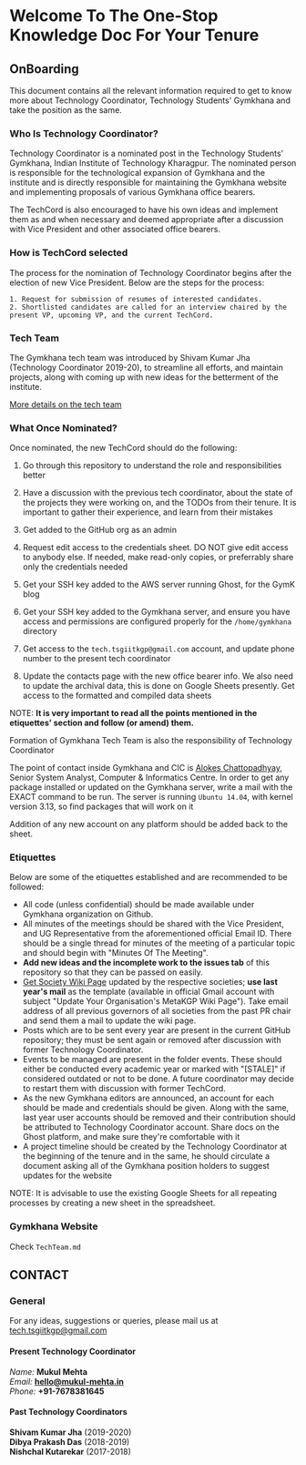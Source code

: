 # Welcome To The One-Stop Knowledge Doc For Your Tenure

## OnBoarding

This document contains all the relevant information required to get to know more about Technology Coordinator, Technology Students' Gymkhana and take the position as the same.

### Who Is Technology Coordinator?

Technology Coordinator is a nominated post in the Technology Students' Gymkhana, Indian Institute of Technology Kharagpur. The nominated person is responsible for the technological expansion of Gymkhana and the institute and is directly responsible for maintaining the Gymkhana website and implementing proposals of various Gymkhana office bearers.

The TechCord is also encouraged to have his own ideas and implement them as and when necessary and deemed appropriate after a discussion with Vice President and other associated office bearers.

### How is TechCord selected

The process for the nomination of Technology Coordinator begins after the election of new Vice President. Below are the steps for the process:

```text
1. Request for submission of resumes of interested candidates.
2. Shortlisted candidates are called for an interview chaired by the present VP, upcoming VP, and the current TechCord.
```


### Tech Team

The Gymkhana tech team was introduced by Shivam Kumar Jha (Technology Coordinator 2019-20), to streamline all efforts, and maintain projects, along with coming up with new ideas for the betterment of the institute.

[More details on the tech team](TechTeam.md)

### What Once Nominated?

Once nominated, the new TechCord should do the following:

1. Go through this repository to understand the role and responsibilities better

2. Have a discussion with the previous tech coordinator, about the state of the projects they were working on, and the TODOs from their tenure. It is important to gather their experience, and learn from their mistakes

3. Get added to the GitHub org as an admin

4. Request edit access to the credentials sheet. DO NOT give edit access to anybody else. If needed, make read-only copies, or preferrably share only the credentials needed

5. Get your SSH key added to the AWS server running Ghost, for the GymK blog

6. Get your SSH key added to the Gymkhana server, and ensure you have access and permissions are configured properly for the `/home/gymkhana` directory

7. Get access to the `tech.tsgiitkgp@gmail.com` account, and update phone number to the present tech coordinator

8. Update the contacts page with the new office bearer info. We also need to update the archival data, this is done on Google Sheets presently. Get access to the formatted and compiled data sheets

    

NOTE: **It is very important to read all the points mentioned in the etiquettes' section and follow (or amend) them.**

Formation of Gymkhana Tech Team is also the responsibility of Technology Coordinator

The point of contact inside Gymkhana and CIC is [Alokes Chattopadhyay](http://www1.iitkgp.ac.in/fac-profiles/showprofile.php?empcode=ZamZU&depts_name=CC), Senior System Analyst, Computer & Informatics Centre. In order to get any package installed or updated on the Gymkhana server, write a mail with the EXACT command to be run. The server is running `Ubuntu 14.04`, with kernel version 3.13, so find packages that will work on it

Addition of any new account on any platform should be added back to the sheet.

### Etiquettes

Below are some of the etiquettes established and are recommended to be followed:

- All code (unless confidential) should be made available under Gymkhana organization on Github.
- All minutes of the meetings should be shared with the Vice President, and UG Representative from the aforementioned official Email ID. There should be a single thread for minutes of the meeting of a particular topic and should begin with "Minutes Of The Meeting".
- **Add new ideas and the incomplete work to the issues tab** of this repository so that they can be passed on easily.
- [Get Society Wiki Page](https://wiki.metakgp.org/w/Category:Societies_and_clubs) updated by the respective societies; **use last year's mail** as the template (available in official Gmail account with subject "Update Your Organisation's MetaKGP Wiki Page"). Take email address of all previous governors of all societies from the past PR chair and send them a mail to update the wiki page.
- Posts which are to be sent every year are present in the current GitHub repository; they must be sent again or removed after discussion with former Technology Coordinator.
- Events to be managed are present in the folder events. These should either be conducted every academic year or marked with "[STALE]" if considered outdated or not to be done. A future coordinator may decide to restart them with discussion with former TechCord.
- As the new Gymkhana editors are announced, an account for each should be made and credentials should be given. Along with the same, last year user accounts should be removed and their contribution should be attributed to Technology Coordinator account. Share docs on the Ghost platform, and make sure they're comfortable with it
- A project timeline should be created by the Technology Coordinator at the beginning of the tenure and in the same, he should circulate a document asking all of the Gymkhana position holders to suggest updates for the website


NOTE: It is advisable to use the existing Google Sheets for all repeating processes by creating a new sheet in the spreadsheet.

### Gymkhana Website

Check `TechTeam.md`

## CONTACT

### General

For any ideas, suggestions or queries, please mail us at tech.tsgiitkgp@gmail.com

#### Present Technology Coordinator

*Name:* **Mukul Mehta**<br>
*Email:* **hello@mukul-mehta.in**<br>
*Phone:* **+91-7678381645**

#### Past Technology Coordinators

**Shivam Kumar Jha** (2019-2020)<br/>**Dibya Prakash Das** (2018-2019)<br/>**Nishchal Kutarekar** (2017-2018)
